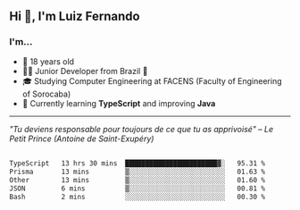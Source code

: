 <h2>Hi 👋, I'm Luiz Fernando</h2>

### I'm...
* 🤟 18 years old
* 👨‍💻 Junior Developer from Brazil 💚
* 🎓 Studying Computer Engineering at FACENS (Faculty of Engineering of Sorocaba)
* 🔭 Currently learning **TypeScript** and improving **Java**

---

_"Tu deviens responsable pour toujours de ce que tu as apprivoisé" – Le Petit Prince (Antoine de Saint-Exupéry)_

##

<!--START_SECTION:waka-->

```txt
TypeScript   13 hrs 30 mins  ███████████████████████▓░   95.31 %
Prisma       13 mins         ▒░░░░░░░░░░░░░░░░░░░░░░░░   01.63 %
Other        13 mins         ▒░░░░░░░░░░░░░░░░░░░░░░░░   01.60 %
JSON         6 mins          ▒░░░░░░░░░░░░░░░░░░░░░░░░   00.81 %
Bash         2 mins          ░░░░░░░░░░░░░░░░░░░░░░░░░   00.30 %
```

<!--END_SECTION:waka-->
